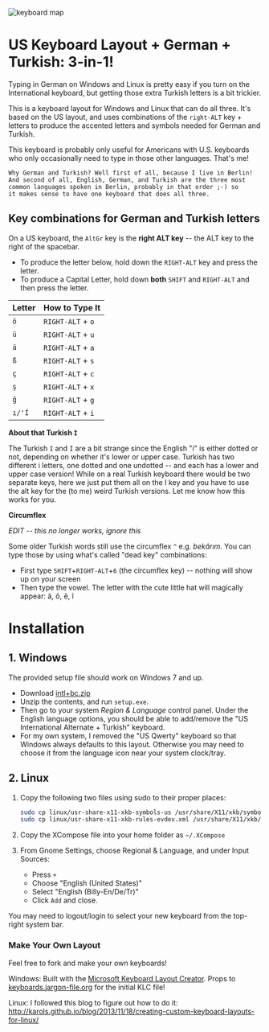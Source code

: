 ![keyboard map](https://github.com/billyc/turkish-keyboard/raw/master/keyboard-US-International.png "Full Keyboard Map")

# US Keyboard Layout + German + Turkish: 3-in-1!

Typing in German on Windows and Linux is pretty easy if you turn on the International keyboard, but getting those extra Turkish letters is a bit trickier.

This is a keyboard layout for Windows and Linux that can do all three. It's based on the US layout, and uses combinations of the `right-ALT` key + letters to
produce the accented letters and symbols needed for German and Turkish.

This keyboard is probably only useful for Americans with U.S. keyboards who only occasionally need to type in those other languages. That's me!

    Why German and Turkish? Well first of all, because I live in Berlin!
    And second of all, English, German, and Turkish are the three most
    common languages spoken in Berlin, probably in that order ;-) so
    it makes sense to have one keyboard that does all three.

## Key combinations for German and Turkish letters

On a US keyboard, the `AltGr` key is the **right ALT key** -- the ALT key to the right of the spacebar.

- To produce the letter below, hold down the `RIGHT-ALT` key and press the letter.
- To produce a Capital Letter, hold down **both** `SHIFT` and `RIGHT-ALT` and then press the letter.

| Letter | How to Type It    |
| ------ | ----------------- |
| `ö`    | `RIGHT-ALT` + `o` |
| `ü`    | `RIGHT-ALT` + `u` |
| `ä`    | `RIGHT-ALT` + `a` |
| `ß`    | `RIGHT-ALT` + `s` |
| `ç`    | `RIGHT-ALT` + `c` |
| `ş`    | `RIGHT-ALT` + `x` |
| `ğ`    | `RIGHT-ALT` + `g` |
| `ı/'İ` | `RIGHT-ALT` + `i` |

**About that Turkish `İ`**

The Turkish `I` and `İ` are a bit strange since the English "i" is either dotted or not, depending on whether it's lower or upper case. Turkish has two different i letters, one dotted and one undotted -- and each has a lower and upper case version! While on a real Turkish keyboard there would be two separate keys, here we just put them all on the I key and you have to use the alt key for the (to me) weird Turkish versions. Let me know how this works for you.

**Circumflex**

_EDIT -- this no longer works, ignore this_

Some older Turkish words still use the circumflex `^` e.g. _bekârım_. You can type those by using what's called "dead key" combinations:

- First type `SHIFT`+`RIGHT-ALT`+`6` (the circumflex key) -- nothing will show up on your screen
- Then type the vowel. The letter with the cute little hat will magically appear: â, ô, ê, î

# Installation

## 1. Windows

The provided setup file should work on Windows 7 and up.

- Download [intl+bc.zip](https://github.com/billyc/keyboard-intl-tr/raw/master/windows/intl%2Bbc.zip)
- Unzip the contents, and run `setup.exe`.
- Then go to your system _Region & Language_ control panel. Under the English language options, you should be able to add/remove the "US International Alternate + Turkish" keyboard.
- For my own system, I removed the "US Qwerty" keyboard so that Windows always defaults to this layout. Otherwise you may need to choose it from the language icon near your system clock/tray.

## 2. Linux

1. Copy the following two files using sudo to their proper places:

   ```bash
   sudo cp linux/usr-share-x11-xkb-symbols-us /usr/share/X11/xkb/symbols/us
   sudo cp linux/usr-share-x11-xkb-rules-evdev.xml /usr/share/X11/xkb/rules/evdev.xml
   ```

2. Copy the XCompose file into your home folder as `~/.XCompose`

3. From Gnome Settings, choose Regional & Language, and under Input Sources:
   - Press `+`
   - Choose "English (United States)"
   - Select "English (Billy-En/De/Tr)"
   - Click `Add` and close.

You may need to logout/login to select your new keyboard from the top-right system bar.

### Make Your Own Layout

Feel free to fork and make your own keyboards!

Windows: Built with the [Microsoft Keyboard Layout Creator](https://msdn.microsoft.com/en-us/globalization/keyboardlayouts.aspx). Props to [keyboards.jargon-file.org](http://keyboards.jargon-file.org) for the initial KLC file!

Linux: I followed this blog to figure out how to do it: <http://karols.github.io/blog/2013/11/18/creating-custom-keyboard-layouts-for-linux/>
